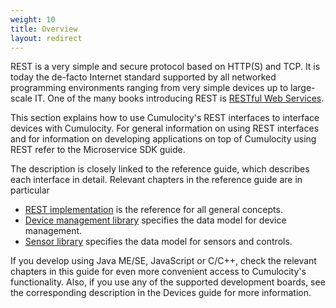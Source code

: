 ```yaml
---
weight: 10
title: Overview
layout: redirect
---
```


REST is a very simple and secure protocol based on HTTP(S) and TCP. It is today the de-facto Internet standard supported by all networked programming environments ranging from very simple devices up to large-scale IT. One of the many books introducing REST is [RESTful Web Services](http://oreilly.com/catalog/9780596529260).

This section explains how to use Cumulocity's REST interfaces to interface devices with Cumulocity. For general information on using REST interfaces and for information on developing applications on top of Cumulocity using REST refer to the Microservice SDK guide.

The description is closely linked to the reference guide, which describes each interface in detail. Relevant chapters in the reference guide are in particular

-   [REST implementation](/reference/rest-implementation) is the reference for all general concepts.
-   [Device management library](/reference/device-management) specifies the data model for device management.
-   [Sensor library](/reference/sensor-library) specifies the data model for sensors and controls.

If you develop using Java ME/SE, JavaScript or C/C++, check the relevant chapters in this guide for even more convenient access to Cumulocity's functionality. Also, if you use any of the supported development boards, see the corresponding description in the Devices guide for more information.
